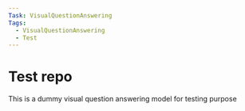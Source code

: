 ```yaml
---
Task: VisualQuestionAnswering
Tags:
  - VisualQuestionAnswering
  - Test
---
```


# Test repo
This is a dummy visual question answering model for testing purpose
